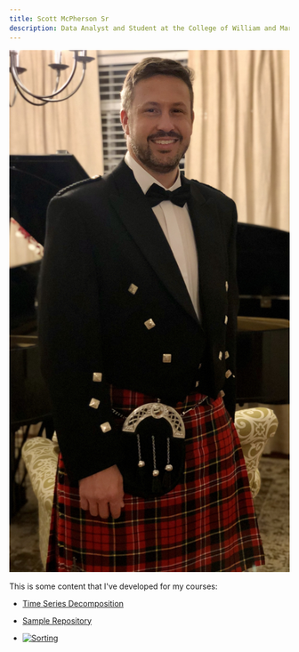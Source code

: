 ```yaml
---
title: Scott McPherson Sr
description: Data Analyst and Student at the College of William and Mary
---
```

![Formal Photo](/pics/Formal.JPG)

This is some content that I've developed for my courses:

 - [Time Series Decomposition](/timeseries/index.md)

 - [Sample Repository](https://github.com/swmcpherson19/sample)

 - [![Sorting](hhtps://img.youtube.com/v1/C3VJlPly_vs/0.jpg)](http://www.y0utube.com/watch?v=C3VJlPly_vs)
